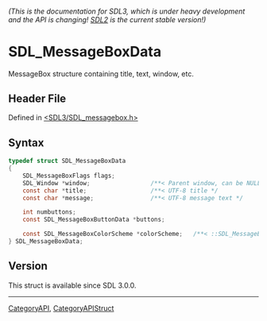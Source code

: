 ###### (This is the documentation for SDL3, which is under heavy development and the API is changing! [SDL2](https://wiki.libsdl.org/SDL2/) is the current stable version!)
# SDL_MessageBoxData

MessageBox structure containing title, text, window, etc.

## Header File

Defined in [<SDL3/SDL_messagebox.h>](https://github.com/libsdl-org/SDL/blob/main/include/SDL3/SDL_messagebox.h)

## Syntax

```c
typedef struct SDL_MessageBoxData
{
    SDL_MessageBoxFlags flags;
    SDL_Window *window;                 /**< Parent window, can be NULL */
    const char *title;                  /**< UTF-8 title */
    const char *message;                /**< UTF-8 message text */

    int numbuttons;
    const SDL_MessageBoxButtonData *buttons;

    const SDL_MessageBoxColorScheme *colorScheme;   /**< ::SDL_MessageBoxColorScheme, can be NULL to use system settings */
} SDL_MessageBoxData;
```

## Version

This struct is available since SDL 3.0.0.

----
[CategoryAPI](CategoryAPI), [CategoryAPIStruct](CategoryAPIStruct)

